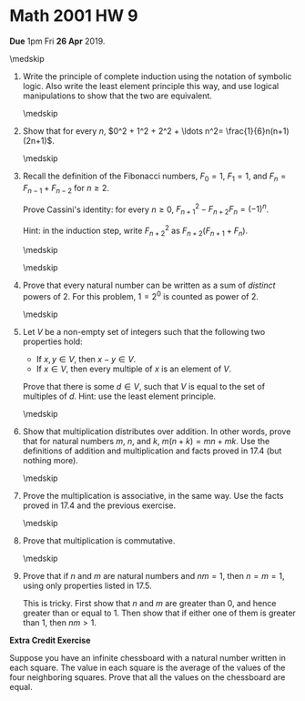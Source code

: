 Math 2001 HW 9
==============

**Due** 1pm Fri **26 Apr** 2019.

\medskip

1. Write the principle of complete induction using the notation of symbolic logic. Also write the least element principle this way, and use logical manipulations to show that the two are equivalent.

   \medskip

2. Show that for every $n$, $0^2 + 1^2 + 2^2 + \ldots n^2= \frac{1}{6}n(n+1)(2n+1)$.

    <!-- 3. Show that for every $n$, $0^3 + 1^3 + \ldots + n^3 = \frac{1}{4} n^2 (n+1)^2$. -->

   \medskip

3. Recall the definition of the Fibonacci numbers, $F_0 = 1$,  $F_1 = 1$, and $F_{n} = F_{n-1} + F_{n-2}$ for $n\geq 2$.

    Prove Cassini's identity: for every $n\geq 0$, $F^2_{n+1} - F_{n+2} F_n = (-1)^n$. 

    Hint: in the induction step, write $F_{n+2}^2$ as $F_{n+2}(F_{n+1} + F_n)$.

   \medskip

   <!-- 4. Prove $\sum_{i < n} F_{2i+1} = F_{2n}$. -->

   <!-- 5. Prove the following two identities:

   + $F_{2n+1} = F^2_{n+1} + F^2_n$
   + $F_{2n+2} = F^2_{n+2} - F^2_n$

   Hint: use induction on $n$, and prove them both at once. In the induction step, expand $F_{2n+3} = F_{2n+2} + F_{2n+1}$, and similarly for $F_{2n+4}$. Proving the second equation is especially tricky. Use the inductive hypothesis and the first identity to simplify the left-hand side, and repeatedly unfold the Fibonacci number with the highest index and simplify the equation you need to prove. (When you have worked out a solution, write a clear equational proof, calculating in the \$\$forward'' direction.) -->

   \medskip

4. Prove that every natural number can be written as a sum of *distinct* powers of 2. For this problem, $1 = 2^0$ is counted as power of 2.

   \medskip

5. Let $V$ be a non-empty set of integers such that the following two properties hold:

    + If $x, y \in V$, then $x - y \in V$.
    + If $x \in V$, then every multiple of $x$ is an element of $V$.

    Prove that there is some $d \in V$, such that $V$ is equal to the set of multiples of $d$. Hint: use the least element principle.

    <!-- 9. Give an informal but detailed proof that for every natural number $n$, $1 \cdot n = n$, using a proof by induction, the definition of multiplication, and the theorems proved in :numref:$defining_arithmetic_operations$. -->

    \medskip

6. Show that multiplication distributes over addition. In other words, prove that for natural numbers $m$, $n$, and $k$, $m (n + k) = m n + m k$. Use the definitions of addition and multiplication and facts proved in 17.4 (but nothing more).

   \medskip

7. Prove the multiplication is associative, in the same way. Use the facts proved in 17.4 and the previous exercise.

   \medskip

8. Prove that multiplication is commutative.

   <!-- 13. Prove $(m^n)^k = m^{nk}$.   

   14. Following the example in :numref:$arithmetic_on_the_natural_numbers$, prove that if $n$ is a natural number and $n < 5$, then $n$ is one of the values $0, 1, 2, 3$, or $4$.
   -->

   \medskip

9. Prove that if $n$ and $m$ are natural numbers and $n m = 1$, then $n = m = 1$, using only properties listed in 17.5.

    This is tricky. First show that $n$ and $m$ are greater than $0$, and hence greater than or equal to $1$. Then show that if either one of them is greater than $1$, then $n m > 1$.

<!-- 16. Prove any of the other claims in :numref:$arithmetic_on_the_natural_numbers$ that were stated without proof.

17. Prove the following properties of negation and subtraction on the integers, using only the properties of negation and subtraction given in :numref:$the_integers$.

   -  If $n + m = 0$ then $m = -n$.
   -  $-0 = 0$.
   -  If $-n = -m$ then $n = m$.
   -  $m + (n - m) = n$.
   -  $-(n + m) = -n - m$.
   -  If $m < n$ then $n - m > 0$.
   -  If $m < n$ then $-m > -n$.
   -  $n \cdot (-m) = -nm$.
   -  $n(m - k) = nm - nk$.
   -  If $n < m$ then $n - k < m - k$.
-->

**Extra Credit Exercise** 

Suppose you have an infinite chessboard with a natural number written in each square. The value in each square is the average of the values of the four neighboring squares. Prove that all the values on the chessboard are equal.
<!-- 
19. Prove that every natural number can be written as a sum of *distinct non-consecutive* Fibonacci numbers. For example, $22 = 1 + 3 + 5 + 13$ is not allowed, since 3 and 5 are consecutive Fibonacci numbers, but $22 = 1 + 21$ is allowed. -->
